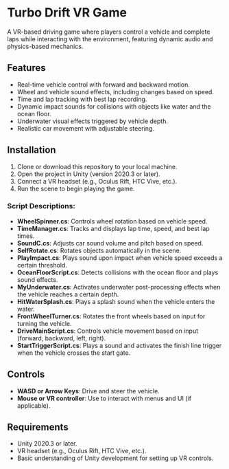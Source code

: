 # Turbo Drift VR Game

A VR-based driving game where players control a vehicle and complete laps while interacting with the environment, featuring dynamic audio and physics-based mechanics.

## Features
- Real-time vehicle control with forward and backward motion.
- Wheel and vehicle sound effects, including changes based on speed.
- Time and lap tracking with best lap recording.
- Dynamic impact sounds for collisions with objects like water and the ocean floor.
- Underwater visual effects triggered by vehicle depth.
- Realistic car movement with adjustable steering.

## Installation
1. Clone or download this repository to your local machine.
2. Open the project in Unity (version 2020.3 or later).
3. Connect a VR headset (e.g., Oculus Rift, HTC Vive, etc.).
4. Run the scene to begin playing the game.

### Script Descriptions:
- **WheelSpinner.cs**: Controls wheel rotation based on vehicle speed.
- **TimeManager.cs**: Tracks and displays lap time, speed, and best lap times.
- **SoundC.cs**: Adjusts car sound volume and pitch based on speed.
- **SelfRotate.cs**: Rotates objects automatically in the scene.
- **PlayImpact.cs**: Plays sound upon impact when vehicle speed exceeds a certain threshold.
- **OceanFloorScript.cs**: Detects collisions with the ocean floor and plays sound effects.
- **MyUnderwater.cs**: Activates underwater post-processing effects when the vehicle reaches a certain depth.
- **HitWaterSplash.cs**: Plays a splash sound when the vehicle enters the water.
- **FrontWheelTurner.cs**: Rotates the front wheels based on input for turning the vehicle.
- **DriveMainScript.cs**: Controls vehicle movement based on input (forward, backward, left, right).
- **StartTriggerScript.cs**: Plays a sound and activates the finish line trigger when the vehicle crosses the start gate.

## Controls
- **WASD or Arrow Keys**: Drive and steer the vehicle.
- **Mouse or VR controller**: Use to interact with menus and UI (if applicable).
  
## Requirements
- Unity 2020.3 or later.
- VR headset (e.g., Oculus Rift, HTC Vive, etc.).
- Basic understanding of Unity development for setting up VR controls.


